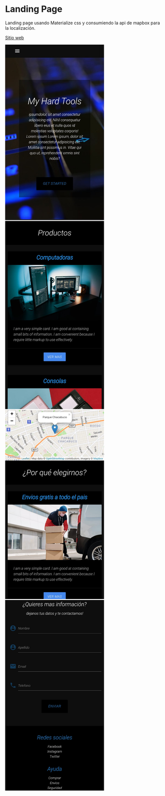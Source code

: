 


# Landing Page

Landing page usando Materialize css y consumiendo la api de mapbox para la localización.

[Sitio web](https://franco954.github.io/Landing-Page-Hardware/) 



<img src="pag/img1.jpeg" width="320">
<img src="pag/img2.jpeg" width="320">
<img src="pag/img3.jpeg" width="320">
<img src="pag/img4.jpeg" width="320">

